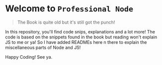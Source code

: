 # Welcome to `Professional Node`

> The Book is quite old but it's still got the punch!

In this repository, you'll find code snips, explanations and a lot more! The code is based on the snippets found in the book but reading won't explain JS to me or ya! So I have added READMEs here n there to explain the miscellaneous parts of Node and JS!

Happy Coding! See ya.
